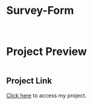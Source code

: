 # Survey-Form

 <br>

# Project Preview

![]()

## Project Link

<a href="https://asknksk.github.io/Survey-Form/" target="_blank">Click here</a> to access my project.
